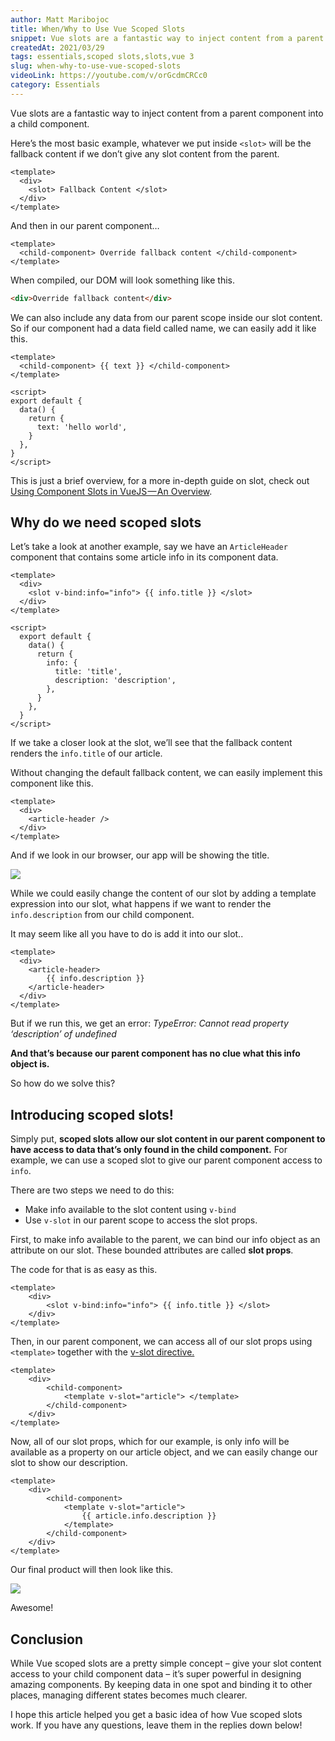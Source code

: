 ```yaml
---
author: Matt Maribojoc
title: When/Why to Use Vue Scoped Slots
snippet: Vue slots are a fantastic way to inject content from a parent component into a child component. Learn better from videos? Check out full Youtube video to Vue…
createdAt: 2021/03/29
tags: essentials,scoped slots,slots,vue 3
slug: when-why-to-use-vue-scoped-slots
videoLink: https://youtube.com/v/orGcdmCRCc0
category: Essentials
---
```


Vue slots are a fantastic way to inject content from a parent component into a child component.

Here’s the most basic example, whatever we put inside `<slot>` will be the fallback content if we don’t give any slot content from the parent.

```vue
<template>
  <div>
    <slot> Fallback Content </slot>
  </div>
</template>
```

And then in our parent component…

```vue
<template>
  <child-component> Override fallback content </child-component>
</template>
```

When compiled, our DOM will look something like this.

```html
<div>Override fallback content</div>
```

We can also include any data from our parent scope inside our slot content. So if our component had a data field called name, we can easily add it like this.

```vue
<template>
  <child-component> {{ text }} </child-component>
</template>

<script>
export default {
  data() {
    return {
      text: 'hello world',
    }
  },
}
</script>
```

This is just a brief overview, for a more in-depth guide on slot, check out [Using Component Slots in VueJS — An Overview](https://learnvue.co/2019/12/using-component-slots-in-vuejs%e2%80%8a-%e2%80%8aan-overview/).

## Why do we need scoped slots

Let’s take a look at another example, say we have an `ArticleHeader` component that contains some article info in its component data.

```vue{}[ArticleHeader.vue]
<template>
  <div>
    <slot v-bind:info="info"> {{ info.title }} </slot>
  </div>
</template>

<script>
  export default {
    data() {
      return {
        info: {
          title: 'title',
          description: 'description',
        },
      }
    },
  }
</script>
```

If we take a closer look at the slot, we’ll see that the fallback content renders the `info.title` of our article.

Without changing the default fallback content, we can easily implement this component like this.

```vue{}[ParentComponent.vue]
<template>
  <div>
    <article-header />
  </div>
</template>
```

And if we look in our browser, our app will be showing the title.

![](ex-1.png)

While we could easily change the content of our slot by adding a template expression into our slot, what happens if we want to render the `info.description` from our child component.

It may seem like all you have to do is add it into our slot..

```vue{}[ParentComponent.vue]
<template>
  <div>
    <article-header>
        {{ info.description }}
    </article-header>
  </div>
</template>
```

But if we run this, we get an error: _TypeError: Cannot read property ‘description’ of undefined_

**And that’s because our parent component has no clue what this info object is.**

So how do we solve this?

## Introducing scoped slots!

Simply put, **scoped slots allow our slot content in our parent component to have access to data that’s only found in the child component.** For example, we can use a scoped slot to give our parent component access to `info`.

There are two steps we need to do this:

- Make info available to the slot content using `v-bind`
- Use `v-slot` in our parent scope to access the slot props.

First, to make info available to the parent, we can bind our info object as an attribute on our slot. These bounded attributes are called **slot props**.

The code for that is as easy as this.

```vue{}[ArticleHeader.vue]
<template>
    <div>
        <slot v-bind:info="info"> {{ info.title }} </slot>
    </div>
</template>
```

Then, in our parent component, we can access all of our slot props using `<template>` together with the [v-slot directive.](https://vuejs.org/v2/guide/components-slots.html)

```vue{}[ParentComponent.vue]]
<template>
    <div>
        <child-component>
            <template v-slot="article"> </template>
        </child-component>
    </div>
</template>
```

Now, all of our slot props, which for our example, is only info will be available as a property on our article object, and we can easily change our slot to show our description.

```vue{}[ParentComponent.vue]
<template>
    <div>
        <child-component>
            <template v-slot="article">
                {{ article.info.description }}
            </template>
        </child-component>
    </div>
</template>
```

Our final product will then look like this.

![](result.png)

Awesome!

## Conclusion

While Vue scoped slots are a pretty simple concept – give your slot content access to your child component data – it’s super powerful in designing amazing components. By keeping data in one spot and binding it to other places, managing different states becomes much clearer.

I hope this article helped you get a basic idea of how Vue scoped slots work. If you have any questions, leave them in the replies down below!
